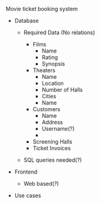 Movie ticket booking system

- Database
    - Required Data (No relations)
        - Films
            - Name
            - Rating
            - Synopsis
        - Theaters
            - Name
            - Location
            - Number of Halls
            - Cities
            - Name
        - Customers
            - Name
            - Address
            - Username(?)
            -
        - Screening Halls 
        - Ticket Invoices





    - SQL queries needed(?)

- Frontend
    - Web based(?)

- Use cases

